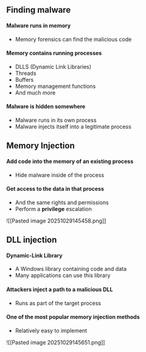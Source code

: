 ## Finding malware
#### Malware runs in memory
- Memory forensics can find the malicious code
#### Memory contains running processes
- DLLS (Dynamic Link Libraries)
- Threads
- Buffers
- Memory management functions
- And much more
#### Malware is hidden somewhere
- Malware runs in its own process
- Malware injects itself into a legitimate process


## Memory Injection
#### Add code into the memory of an existing process
- Hide malware inside of the process
#### Get access to the data in that process
- And the same rights and permissions
- Perform a **privilege** escalation

![[Pasted image 20251029145458.png]]


## DLL injection
#### Dynamic-Link Library
- A Windows library containing code and data
- Many applications can use this library
#### Attackers inject a path to a malicious DLL
- Runs as part of the target process
#### One of the most popular memory injection methods
- Relatively easy to implement

![[Pasted image 20251029145651.png]]